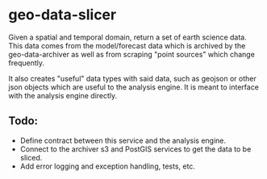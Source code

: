 # geo-data-slicer
Given a spatial and temporal domain, return a set of earth science data. 
This data comes from the model/forecast data which is archived by the geo-data-archiver as well as from scraping "point sources" which change frequently.

It also creates "useful" data types with said data, such as geojson or other json objects which are useful to the analysis engine. 
It is meant to interface with the analysis engine directly. 

## Todo:

* Define contract between this service and the analysis engine. 
* Connect to the archiver s3 and PostGIS services to get the data to be sliced.
* Add error logging and exception handling, tests, etc.

